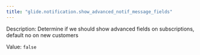 ```yaml
---
title: "glide.notification.show_advanced_notif_message_fields"
---
```


Description: Determine if we should show advanced fields on subscriptions, default no on new customers

Value: `false`